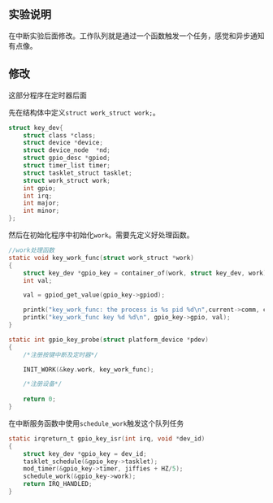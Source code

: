 
## 实验说明

在中断实验后面修改。工作队列就是通过一个函数触发一个任务，感觉和异步通知有点像。

## 修改

这部分程序在定时器后面

先在结构体中定义`struct work_struct work;`。

```C
struct key_dev{	
	struct class *class;		
	struct device *device;
    struct device_node	*nd;
	struct gpio_desc *gpiod;
    struct timer_list timer;
    struct tasklet_struct tasklet;
    struct work_struct work;
    int gpio;
    int irq;
	int major;				
	int minor;				
};
```

然后在初始化程序中初始化`work`。需要先定义好处理函数。

```C
//work处理函数
static void key_work_func(struct work_struct *work)
{
	struct key_dev *gpio_key = container_of(work, struct key_dev, work);
	int val;

	val = gpiod_get_value(gpio_key->gpiod);

	printk("key_work_func: the process is %s pid %d\n",current->comm, current->pid);	
	printk("key_work_func key %d %d\n", gpio_key->gpio, val);
}

static int gpio_key_probe(struct platform_device *pdev)
{
    /*注册按键中断及定时器*/

    INIT_WORK(&key.work, key_work_func);

    /*注册设备*/
        
    return 0;
}
```

在中断服务函数中使用`schedule_work`触发这个队列任务

```C
static irqreturn_t gpio_key_isr(int irq, void *dev_id)
{
	struct key_dev *gpio_key = dev_id;
    tasklet_schedule(&gpio_key->tasklet);
	mod_timer(&gpio_key->timer, jiffies + HZ/5);
	schedule_work(&gpio_key->work);
	return IRQ_HANDLED;
}
```